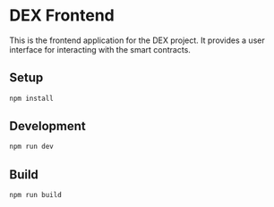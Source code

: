 # DEX Frontend

This is the frontend application for the DEX project. It provides a user interface for interacting with the smart contracts.

## Setup

```bash
npm install
```

## Development

```bash
npm run dev
```

## Build

```bash
npm run build
``` 